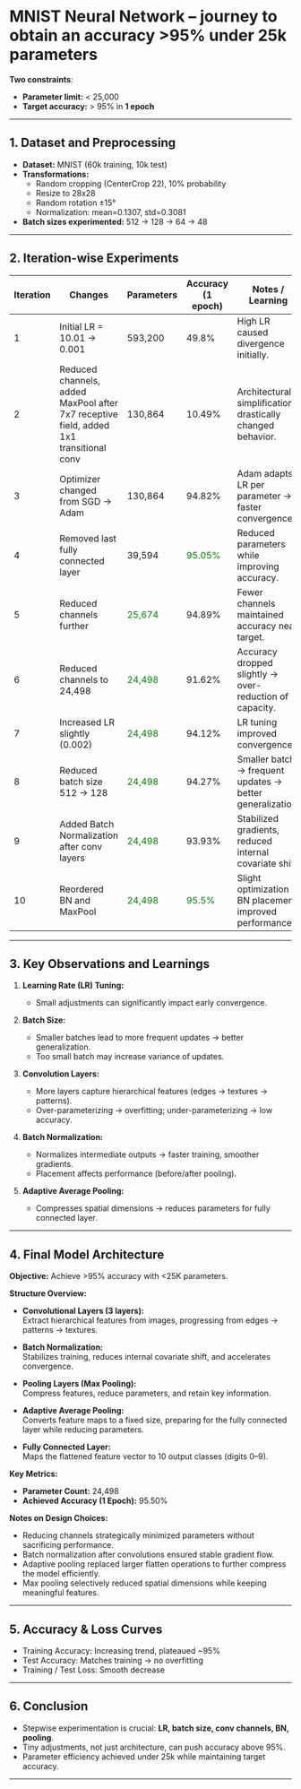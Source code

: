 # MNIST Neural Network – journey to obtain an accuracy >95% under 25k parameters

**Two constraints**:  
- **Parameter limit:** < 25,000  
- **Target accuracy:** > 95% in **1 epoch**

---

## 1. Dataset and Preprocessing

- **Dataset:** MNIST (60k training, 10k test)  
- **Transformations:**
  - Random cropping (CenterCrop 22), 10% probability  
  - Resize to 28x28  
  - Random rotation ±15°  
  - Normalization: mean=0.1307, std=0.3081  
- **Batch sizes experimented:** 512 → 128 → 64 → 48

---

## 2. Iteration-wise Experiments

| Iteration | Changes | Parameters | Accuracy (1 epoch) | Notes / Learning |
|-----------|---------|------------|------------------|-----------------|
| 1 | Initial LR = 10.01 → 0.001 | 593,200 | 49.8% | High LR caused divergence initially. |
| 2 | Reduced channels, added MaxPool after 7x7 receptive field, added 1x1 transitional conv | 130,864 | 10.49% | Architectural simplification drastically changed behavior. |
| 3 | Optimizer changed from SGD → Adam | 130,864 | 94.82% | Adam adapts LR per parameter → faster convergence. |
| 4 | Removed last fully connected layer | 39,594 | <span style="color:green">95.05%</span> | Reduced parameters while improving accuracy. |
| 5 | Reduced channels further | <span style="color:green">25,674</span> | 94.89% | Fewer channels maintained accuracy near target. |
| 6 | Reduced channels to 24,498 | <span style="color:green">24,498</span> | 91.62% | Accuracy dropped slightly → over-reduction of capacity. |
| 7 | Increased LR slightly (0.002) | <span style="color:green">24,498</span> | 94.12% | LR tuning improved convergence. |
| 8 | Reduced batch size 512 → 128 | <span style="color:green">24,498</span> | 94.27% | Smaller batch → frequent updates → better generalization. |
| 9 | Added Batch Normalization after conv layers | <span style="color:green">24,498</span> | 93.93% | Stabilized gradients, reduced internal covariate shift. |
| 10 | Reordered BN and MaxPool | <span style="color:green">24,498</span> | <span style="color:green">95.5%</span> | Slight optimization in BN placement improved performance. |
---

## 3. Key Observations and Learnings

1. **Learning Rate (LR) Tuning:**  
   - Small adjustments can significantly impact early convergence.  

2. **Batch Size:**  
   - Smaller batches lead to more frequent updates → better generalization.  
   - Too small batch may increase variance of updates.  

3. **Convolution Layers:**  
   - More layers capture hierarchical features (edges → textures → patterns).  
   - Over-parameterizing → overfitting; under-parameterizing → low accuracy.  

4. **Batch Normalization:**  
   - Normalizes intermediate outputs → faster training, smoother gradients.  
   - Placement affects performance (before/after pooling).  

5. **Adaptive Average Pooling:**  
   - Compresses spatial dimensions → reduces parameters for fully connected layer.  

---

## 4. Final Model Architecture

**Objective:** Achieve >95% accuracy with <25K parameters.

**Structure Overview:**

- **Convolutional Layers (3 layers):**  
  Extract hierarchical features from images, progressing from edges → patterns → textures.

- **Batch Normalization:**  
  Stabilizes training, reduces internal covariate shift, and accelerates convergence.

- **Pooling Layers (Max Pooling):**  
  Compress features, reduce parameters, and retain key information.

- **Adaptive Average Pooling:**  
  Converts feature maps to a fixed size, preparing for the fully connected layer while reducing parameters.

- **Fully Connected Layer:**  
  Maps the flattened feature vector to 10 output classes (digits 0–9).

**Key Metrics:**

- **Parameter Count:** 24,498  
- **Achieved Accuracy (1 Epoch):** 95.50%  

**Notes on Design Choices:**

- Reducing channels strategically minimized parameters without sacrificing performance.  
- Batch normalization after convolutions ensured stable gradient flow.  
- Adaptive pooling replaced larger flatten operations to further compress the model efficiently.  
- Max pooling selectively reduced spatial dimensions while keeping meaningful features.

---

## 5. Accuracy & Loss Curves

- Training Accuracy: Increasing trend, plateaued ~95%  
- Test Accuracy: Matches training → no overfitting  
- Training / Test Loss: Smooth decrease

---

## 6. Conclusion

- Stepwise experimentation is crucial: **LR, batch size, conv channels, BN, pooling**.  
- Tiny adjustments, not just architecture, can push accuracy above 95%.  
- Parameter efficiency achieved under 25k while maintaining target accuracy.

---